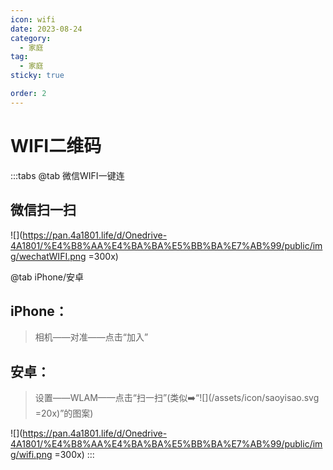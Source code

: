```yaml
---
icon: wifi
date: 2023-08-24
category:
  - 家庭
tag:
  - 家庭
sticky: true

order: 2
---
```

# WIFI二维码

:::tabs
@tab 微信WIFI一键连

## 微信扫一扫

![](https://pan.4a1801.life/d/Onedrive-4A1801/%E4%B8%AA%E4%BA%BA%E5%BB%BA%E7%AB%99/public/img/wechatWIFI.png =300x)

@tab iPhone/安卓

## iPhone：

> 相机——对准——点击“加入”

## 安卓：

> 设置——WLAM——点击“扫一扫”(类似➡️“![](/assets/icon/saoyisao.svg =20x)”的图案)

![](https://pan.4a1801.life/d/Onedrive-4A1801/%E4%B8%AA%E4%BA%BA%E5%BB%BA%E7%AB%99/public/img/wifi.png =300x)
:::
